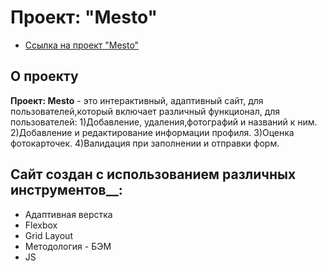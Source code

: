 # Проект: "Mesto"

* [Ссылка на проект "Mesto"](https://yazvinskiy.github.io/mesto/index.html)

## О проекту
  __Проект: Mesto__ - это интерактивный, адаптивный сайт, для пользователей,который включает различный функционал, для пользователей:
       1)Добавление, удаления,фотографий и названий к ним.
       2)Добавление и редактирование информации профиля.
       3)Оценка фотокарточек.
       4)Валидация при заполнении и отправки форм.
       
## Сайт создан с использованием различных инструментов__:  
*  Адаптивная верстка
*  Flexbox     
*  Grid Layout
*  Методология - БЭМ 
*  JS
 
